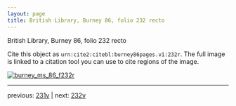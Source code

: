 ```yaml
---
layout: page
title: British Library, Burney 86, folio 232 recto
---
```


British Library, Burney 86, folio 232 recto

Cite this object as `urn:cite2:citebl:burney86pages.v1:232r`.  The full image is linked to a citation tool you can use to cite regions of the image.

[![burney_ms_86_f232r](http://www.homermultitext.org/iipsrv?IIIF=/project/homer/pyramidal/deepzoom/citebl/burney86imgs/v1/burney_ms_86_f232r.tif/full/800,/0/default.jpg)](http://www.homermultitext.org/ict2/?urn=urn:cite2:citebl:burney86imgs.v1:burney_ms_86_f232r) 

---

previous:  [231v](../231v/) | next: [232v](../232v/)